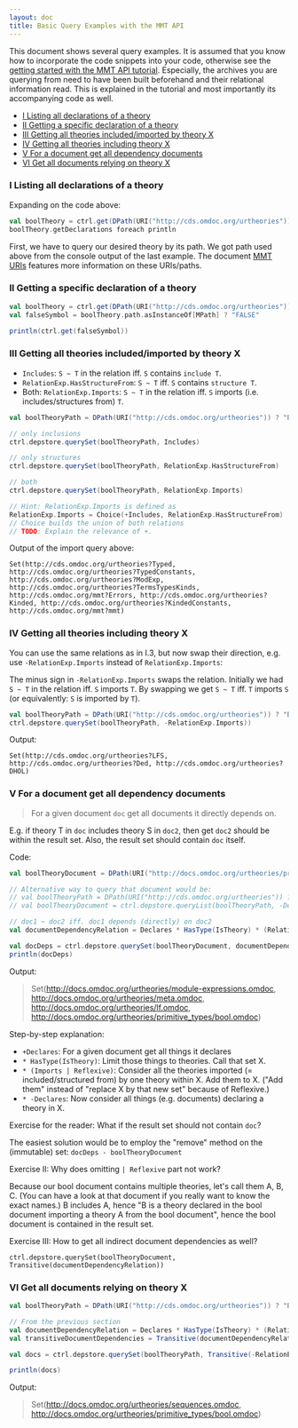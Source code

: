 ```yaml
---
layout: doc
title: Basic Query Examples with the MMT API
---
```


This document shows several query examples. It is assumed that you know how to incorporate the code snippets into your code, otherwise see the [getting started with the MMT API tutorial](../tutorials/applications/getting-started.md). Especially, the archives you are querying from need to have been built beforehand and their relational information read. This is explained in the tutorial and most importantly its accompanying code as well.

<!-- TOC -->

- [I Listing all declarations of a theory](#i-listing-all-declarations-of-a-theory)
- [II Getting a specific declaration of a theory](#ii-getting-a-specific-declaration-of-a-theory)
- [III Getting all theories included/imported by theory X](#iii-getting-all-theories-includedimported-by-theory-x)
- [IV Getting all theories including theory X](#iv-getting-all-theories-including-theory-x)
- [V For a document get all dependency documents](#v-for-a-document-get-all-dependency-documents)
- [VI Get all documents relying on theory X](#vi-get-all-documents-relying-on-theory-x)

<!-- /TOC -->

### I Listing all declarations of a theory

Expanding on the code above:
```scala
val boolTheory = ctrl.get(DPath(URI("http://cds.omdoc.org/urtheories")) ? "Bool")
boolTheory.getDeclarations foreach println
```

First, we have to query our desired theory by its path. We got path used above from the console output of the last example.
The document [MMT URIs](../language/uris) features more information on these URIs/paths.

### II Getting a specific declaration of a theory

```scala
val boolTheory = ctrl.get(DPath(URI("http://cds.omdoc.org/urtheories")) ? "Bool")
val falseSymbol = boolTheory.path.asInstanceOf[MPath] ? "FALSE"

println(ctrl.get(falseSymbol))
```

### III Getting all theories included/imported by theory X

- `Includes`: `S ~ T` in the relation iff. `S` contains `include T`.
- `RelationExp.HasStructureFrom`: `S ~ T` iff. `S` contains `structure T`.
- Both: `RelationExp.Imports`: `S ~ T` in the relation iff. `S` imports (i.e. includes/structures from) `T`.


```scala
val boolTheoryPath = DPath(URI("http://cds.omdoc.org/urtheories")) ? "Bool"

// only inclusions
ctrl.depstore.querySet(boolTheoryPath, Includes)

// only structures
ctrl.depstore.querySet(boolTheoryPath, RelationExp.HasStructureFrom)

// both
ctrl.depstore.querySet(boolTheoryPath, RelationExp.Imports)

// Hint: RelationExp.Imports is defined as
RelationExp.Imports = Choice(+Includes, RelationExp.HasStructureFrom)
// Choice builds the union of both relations
// TODO: Explain the relevance of +.
```

Output of the import query above:
```
Set(http://cds.omdoc.org/urtheories?Typed, http://cds.omdoc.org/urtheories?TypedConstants, http://cds.omdoc.org/urtheories?ModExp, http://cds.omdoc.org/urtheories?TermsTypesKinds, http://cds.omdoc.org/mmt?Errors, http://cds.omdoc.org/urtheories?Kinded, http://cds.omdoc.org/urtheories?KindedConstants, http://cds.omdoc.org/mmt?mmt)
```

### IV Getting all theories including theory X

You can use the same relations as in I.3, but now swap their direction, e.g. use `-RelationExp.Imports` instead of `RelationExp.Imports`:

The minus sign in `-RelationExp.Imports` swaps the relation. Initially we had `S ~ T` in the relation iff. `S` imports `T`. By swapping we get `S ~ T` iff. `T` imports `S` (or equivalently: `S` is imported by `T`).

```scala
val boolTheoryPath = DPath(URI("http://cds.omdoc.org/urtheories")) ? "Bool"
ctrl.depstore.querySet(boolTheoryPath, -RelationExp.Imports))
```

Output:
```
Set(http://cds.omdoc.org/urtheories?LFS, http://cds.omdoc.org/urtheories?Ded, http://cds.omdoc.org/urtheories?DHOL)
```

### V For a document get all dependency documents

> For a given document `doc` get all documents it directly depends on.

E.g. if theory T in `doc` includes theory S in `doc2`, then get `doc2` should be within the result set. Also, the result set should contain `doc` itself.

Code:

```scala
val boolTheoryDocument = DPath(URI("http://docs.omdoc.org/urtheories/primitive_types/bool.omdoc"))

// Alternative way to query that document would be:
// val boolTheoryPath = DPath(URI("http://cds.omdoc.org/urtheories")) ? "Bool"
// val boolTheoryDocument = ctrl.depstore.queryList(boolTheoryPath, -Declares).head

// doc1 ~ doc2 iff. doc1 depends (directly) on doc2
val documentDependencyRelation = Declares * HasType(IsTheory) * (RelationExp.Imports | Reflexive) * -Declares

val docDeps = ctrl.depstore.querySet(boolTheoryDocument, documentDependencyRelation)
println(docDeps)
```

Output:

> Set(http://docs.omdoc.org/urtheories/module-expressions.omdoc, http://docs.omdoc.org/urtheories/meta.omdoc, http://docs.omdoc.org/urtheories/lf.omdoc, http://docs.omdoc.org/urtheories/primitive_types/bool.omdoc)

Step-by-step explanation:

- `+Declares`: For a given document get all things it declares
- `* HasType(IsTheory)`: Limit those things to theories. Call that set X.
- `* (Imports | Reflexive)`: Consider all the theories imported (= included/structured from) by one theory within X. Add them to X. ("Add them" instead of "replace X by that new set" because of Reflexive.)
- `* -Declares`: Now consider all things (e.g. documents) declaring a theory in X.

Exercise for the reader: What if the result set should not contain `doc`?

<span class="detail">The easiest solution would be to employ the "remove" method on the (immutable) set: `docDeps - boolTheoryDocument`</span>

Exercise II: Why does omitting `| Reflexive` part not work?

<span class="detail">Because our bool document contains multiple theories, let's call them A, B, C.
(You can have a look at that document if you really want to know the exact names.)
B includes A, hence "B is a theory declared in the bool document importing a theory A from the bool document", hence the bool document is contained in the result set.</span>

Exercise III: How to get all indirect document dependencies as well?

<span class="detail">`ctrl.depstore.querySet(boolTheoryDocument, Transitive(documentDependencyRelation))`</span>

### VI Get all documents relying on theory X

```scala
val boolTheoryPath = DPath(URI("http://cds.omdoc.org/urtheories")) ? "Bool"

// From the previous section
val documentDependencyRelation = Declares * HasType(IsTheory) * (RelationExp.Imports | Reflexive) * -Declares
val transitiveDocumentDependencies = Transitive(documentDependencyRelation)

val docs = ctrl.depstore.querySet(boolTheoryPath, Transitive(-RelationExp.Imports) * -Declares * -transitiveDocumentDependencies)

println(docs)
```

Output:

> Set(http://docs.omdoc.org/urtheories/sequences.omdoc, http://docs.omdoc.org/urtheories/primitive_types/bool.omdoc)
